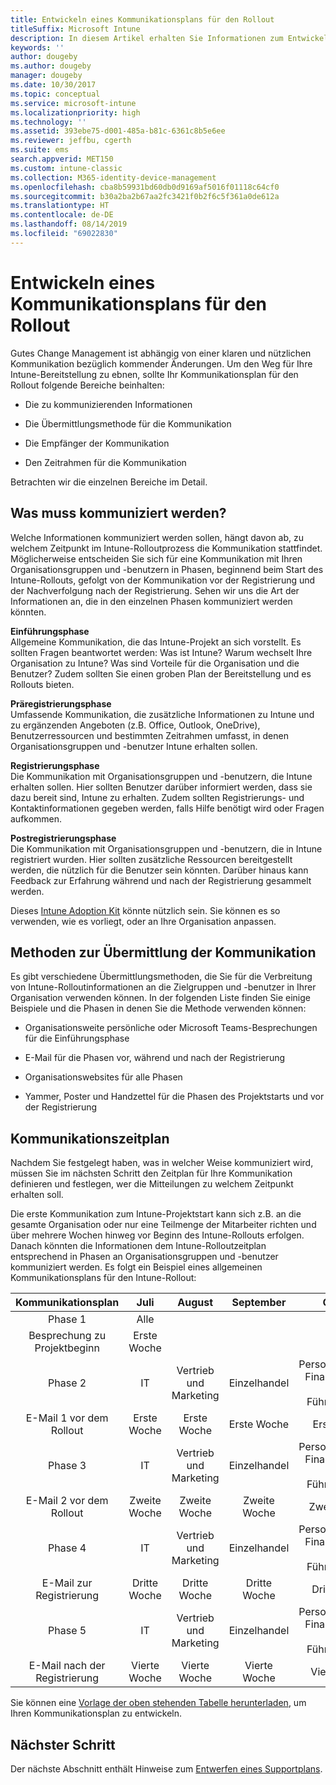 ```yaml
---
title: Entwickeln eines Kommunikationsplans für den Rollout
titleSuffix: Microsoft Intune
description: In diesem Artikel erhalten Sie Informationen zum Entwickeln eines Kommunikationsplans für den Rollout Ihrer Microsoft Intune-Bereitstellung.
keywords: ''
author: dougeby
ms.author: dougeby
manager: dougeby
ms.date: 10/30/2017
ms.topic: conceptual
ms.service: microsoft-intune
ms.localizationpriority: high
ms.technology: ''
ms.assetid: 393ebe75-d001-485a-b81c-6361c8b5e6ee
ms.reviewer: jeffbu, cgerth
ms.suite: ems
search.appverid: MET150
ms.custom: intune-classic
ms.collection: M365-identity-device-management
ms.openlocfilehash: cba8b59931bd60db0d9169af5016f01118c64cf0
ms.sourcegitcommit: b30a2ba2b67aa2fc3421f0b2f6c5f361a0de612a
ms.translationtype: HT
ms.contentlocale: de-DE
ms.lasthandoff: 08/14/2019
ms.locfileid: "69022830"
---
```

# <a name="develop-a-rollout-communication-plan"></a>Entwickeln eines Kommunikationsplans für den Rollout

Gutes Change Management ist abhängig von einer klaren und nützlichen Kommunikation bezüglich kommender Änderungen. Um den Weg für Ihre Intune-Bereitstellung zu ebnen, sollte Ihr Kommunikationsplan für den Rollout folgende Bereiche beinhalten:

- Die zu kommunizierenden Informationen

- Die Übermittlungsmethode für die Kommunikation

- Die Empfänger der Kommunikation

- Den Zeitrahmen für die Kommunikation

Betrachten wir die einzelnen Bereiche im Detail.

## <a name="what-needs-to-be-communicated"></a>Was muss kommuniziert werden?

Welche Informationen kommuniziert werden sollen, hängt davon ab, zu welchem Zeitpunkt im Intune-Rolloutprozess die Kommunikation stattfindet. Möglicherweise entscheiden Sie sich für eine Kommunikation mit Ihren Organisationsgruppen und -benutzern in Phasen, beginnend beim Start des Intune-Rollouts, gefolgt von der Kommunikation vor der Registrierung und der Nachverfolgung nach der Registrierung. Sehen wir uns die Art der Informationen an, die in den einzelnen Phasen kommuniziert werden könnten.

**Einführungsphase** <br/>Allgemeine Kommunikation, die das Intune-Projekt an sich vorstellt. Es sollten Fragen beantwortet werden: Was ist Intune? Warum wechselt Ihre Organisation zu Intune? Was sind Vorteile für die Organisation und die Benutzer? Zudem sollten Sie einen groben Plan der Bereitstellung und es Rollouts bieten.

**Präregistrierungsphase**<br/> Umfassende Kommunikation, die zusätzliche Informationen zu Intune und zu ergänzenden Angeboten (z.B. Office, Outlook, OneDrive), Benutzerressourcen und bestimmten Zeitrahmen umfasst, in denen Organisationsgruppen und -benutzer Intune erhalten sollen.

**Registrierungsphase**<br/> Die Kommunikation mit Organisationsgruppen und -benutzern, die Intune erhalten sollen. Hier sollten Benutzer darüber informiert werden, dass sie dazu bereit sind, Intune zu erhalten. Zudem sollten Registrierungs- und Kontaktinformationen gegeben werden, falls Hilfe benötigt wird oder Fragen aufkommen.

**Postregistrierungsphase**<br/> Die Kommunikation mit Organisationsgruppen und -benutzern, die in Intune registriert wurden. Hier sollten zusätzliche Ressourcen bereitgestellt werden, die nützlich für die Benutzer sein könnten. Darüber hinaus kann Feedback zur Erfahrung während und nach der Registrierung gesammelt werden.

Dieses [Intune Adoption Kit](https://aka.ms/IntuneAdoptionKit) könnte nützlich sein. Sie können es so verwenden, wie es vorliegt, oder an Ihre Organisation anpassen.

## <a name="communication-delivery-methods"></a>Methoden zur Übermittlung der Kommunikation

Es gibt verschiedene Übermittlungsmethoden, die Sie für die Verbreitung von Intune-Rolloutinformationen an die Zielgruppen und -benutzer in Ihrer Organisation verwenden können. In der folgenden Liste finden Sie einige Beispiele und die Phasen in denen Sie die Methode verwenden können:

- Organisationsweite persönliche oder Microsoft Teams-Besprechungen für die Einführungsphase

- E-Mail für die Phasen vor, während und nach der Registrierung

- Organisationswebsites für alle Phasen

- Yammer, Poster und Handzettel für die Phasen des Projektstarts und vor der Registrierung

## <a name="communications-timeline"></a>Kommunikationszeitplan

Nachdem Sie festgelegt haben, was in welcher Weise kommuniziert wird, müssen Sie im nächsten Schritt den Zeitplan für Ihre Kommunikation definieren und festlegen, wer die Mitteilungen zu welchem Zeitpunkt erhalten soll.

Die erste Kommunikation zum Intune-Projektstart kann sich z.B. an die gesamte Organisation oder nur eine Teilmenge der Mitarbeiter richten und über mehrere Wochen hinweg vor Beginn des Intune-Rollouts erfolgen. Danach könnten die Informationen dem Intune-Rolloutzeitplan entsprechend in Phasen an Organisationsgruppen und -benutzer kommuniziert werden. Es folgt ein Beispiel eines allgemeinen Kommunikationsplans für den Intune-Rollout:

  | **Kommunikationsplan** | **Juli** | **August** | **September** | **Oktober** |
|:---:|:---:|:---:|:---:|:---:|
| Phase 1  | Alle |  |  |  |                                                         
| Besprechung zu Projektbeginn | Erste Woche |  |  |  |                                                         
| Phase 2 | IT | Vertrieb und Marketing | Einzelhandel | Personalabteilung, Finanzabteilung und Führungskräfte |
| E-Mail 1 vor dem Rollout | Erste Woche | Erste Woche | Erste Woche | Erste Woche |
| Phase 3 | IT | Vertrieb und Marketing | Einzelhandel | Personalabteilung, Finanzabteilung und Führungskräfte |
| E-Mail 2 vor dem Rollout | Zweite Woche | Zweite Woche | Zweite Woche | Zweite Woche |
| Phase 4 | IT | Vertrieb und Marketing | Einzelhandel | Personalabteilung, Finanzabteilung und Führungskräfte |
| E-Mail zur Registrierung | Dritte Woche | Dritte Woche | Dritte Woche | Dritte Woche |
| Phase 5 | IT | Vertrieb und Marketing | Einzelhandel | Personalabteilung, Finanzabteilung und Führungskräfte |
| E-Mail nach der Registrierung | Vierte Woche | Vierte Woche | Vierte Woche | Vierte Woche |

Sie können eine [Vorlage der oben stehenden Tabelle herunterladen](https://gallery.technet.microsoft.com/Intune-deployment-planning-fae156c2?redir=0), um Ihren Kommunikationsplan zu entwickeln.

## <a name="next-step"></a>Nächster Schritt

Der nächste Abschnitt enthält Hinweise zum [Entwerfen eines Supportplans](planning-guide-support-plan.md).

